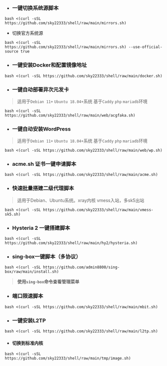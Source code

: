 - ###  一键切换系统源脚本
```
bash <(curl -sSL https://github.com/sky22333/shell/raw/main/mirrors.sh)
```
- 切换官方系统源
```
bash <(curl -sSL https://github.com/sky22333/shell/raw/main/mirrors.sh) --use-official-source true
```

- ###  一键安装Docker和配置镜像地址
```
bash <(curl -sSL https://github.com/sky22333/shell/raw/main/docker.sh)
```


- ###  一键自动部署异次元发卡
> 适用于`Debian 11+` `Ubuntu 18.04+`系统    基于`Caddy` `php` `mariadb`环境
```
bash <(curl -sSL https://github.com/sky22333/shell/raw/main/web/acgfaka.sh)
```

- ### 一键自动安装WordPress
> 适用于`Debian 11+` `Ubuntu 18.04+`系统    基于`Caddy` `php` `mariadb`环境
```
bash <(curl -sSL https://github.com/sky22333/shell/raw/main/web/wp.sh)
```


- ###  acme.sh 证书一键申请脚本

```
bash <(curl -sSL https://github.com/sky22333/shell/raw/main/acme.sh)
```


- ###  快速批量搭建二级代理脚本

> 适用于Debian、Ubuntu系统。xray内核 vmess入站，多sk5出站


```
bash <(curl -sSL https://github.com/sky22333/shell/raw/main/vmess-sk5.sh)
```

- ### Hysteria 2 一键搭建脚本


```
bash <(curl -sSL https://github.com/sky22333/shell/raw/main/hy2/hysteria.sh)
```

- ### sing-box一键脚本（多协议）
```
bash <(curl -sSL https://github.com/admin8800/sing-box/raw/main/install.sh)
```
> **使用`sing-box`命令查看管理菜单**


- ###  端口限速脚本

```
bash <(curl -sSL https://github.com/sky22333/shell/raw/main/mbit.sh)
```

- ###  一键安装L2TP

```
bash <(curl -sSL https://github.com/sky22333/shell/raw/main/l2tp.sh)
```

- #### 切换到标准内核
```
bash <(curl -sSL https://github.com/sky22333/shell/raw/main/tmp/image.sh)
```
